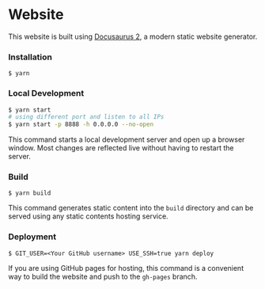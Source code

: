 # Website

This website is built using [Docusaurus 2](https://v2.docusaurus.io/), a modern static website generator.

### Installation

```
$ yarn
```

### Local Development

``` bash
$ yarn start
# using different port and listen to all IPs
$ yarn start -p 8888 -h 0.0.0.0 --no-open
```

This command starts a local development server and open up a browser window. Most changes are reflected live without having to restart the server.

### Build

```
$ yarn build
```

This command generates static content into the `build` directory and can be served using any static contents hosting service.

### Deployment

```
$ GIT_USER=<Your GitHub username> USE_SSH=true yarn deploy
```

If you are using GitHub pages for hosting, this command is a convenient way to build the website and push to the `gh-pages` branch.
